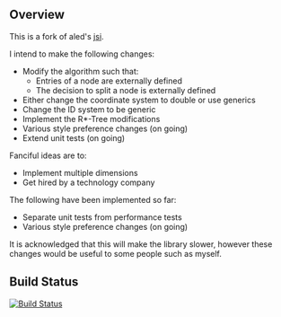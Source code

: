 Overview
--------
This is a fork of aled's [jsi](https://github.com/aled/jsi).
 
I intend to make the following changes:  
* Modify the algorithm such that:  
  * Entries of a node are externally defined  
  * The decision to split a node is externally defined  
* Either change the coordinate system to double or use generics  
* Change the ID system to be generic  
* Implement the R*-Tree modifications  
* Various style preference changes (on going)  
* Extend unit tests (on going)  

Fanciful ideas are to:  
* Implement multiple dimensions  
* Get hired by a technology company  

The following have been implemented so far:  
* Separate unit tests from performance tests  
* Various style preference changes (on going)  

It is acknowledged that this will make the library slower, however these changes would be useful to some people 
such as myself.

Build Status
------------
[![Build Status](https://api.travis-ci.org/evansgp/jsi.png)](https://api.travis-ci.org/evansgp/jsi)